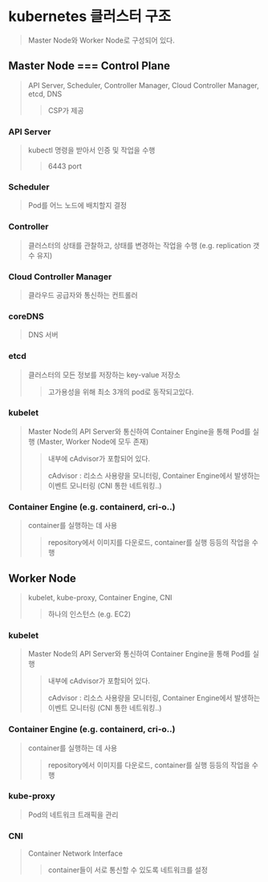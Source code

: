 # kubernetes 클러스터 구조

> Master Node와 Worker Node로 구성되어 있다.

## Master Node === Control Plane

> API Server, Scheduler, Controller Manager, Cloud Controller Manager, etcd, DNS
>
> > CSP가 제공

### API Server

> kubectl 명령을 받아서 인증 및 작업을 수행
>
> > 6443 port

### Scheduler

> Pod를 어느 노드에 배치할지 결정

### Controller

> 클러스터의 상태를 관찰하고, 상태를 변경하는 작업을 수행 (e.g. replication 갯수 유지)

### Cloud Controller Manager

> 클라우드 공급자와 통신하는 컨트롤러

### coreDNS

> DNS 서버

### etcd

> 클러스터의 모든 정보를 저장하는 key-value 저장소
>
> > 고가용성을 위해 최소 3개의 pod로 동작되고있다.

### kubelet

> Master Node의 API Server와 통신하여 Container Engine을 통해 Pod를 실행 (Master, Worker Node에 모두 존재)
>
> > 내부에 cAdvisor가 포함되어 있다.
> >
> > cAdvisor : 리소스 사용량을 모니터링, Container Engine에서 발생하는 이벤트 모니터링 (CNI 통한 네트워킹..)

### Container Engine (e.g. containerd, cri-o..)

> container를 실행하는 데 사용
>
> > repository에서 이미지를 다운로드, container를 실행 등등의 작업을 수행

## Worker Node

> kubelet, kube-proxy, Container Engine, CNI
>
> > 하나의 인스턴스 (e.g. EC2)

### kubelet

> Master Node의 API Server와 통신하여 Container Engine을 통해 Pod를 실행
>
> > 내부에 cAdvisor가 포함되어 있다.
> >
> > cAdvisor : 리소스 사용량을 모니터링, Container Engine에서 발생하는 이벤트 모니터링 (CNI 통한 네트워킹..)

### Container Engine (e.g. containerd, cri-o..)

> container를 실행하는 데 사용
>
> > repository에서 이미지를 다운로드, container를 실행 등등의 작업을 수행

### kube-proxy

> Pod의 네트워크 트래픽을 관리

### CNI

> Container Network Interface
>
> > container들이 서로 통신할 수 있도록 네트워크를 설정
